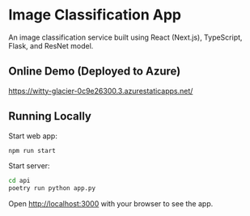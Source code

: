 # Image Classification App
An image classification service built using React (Next.js), TypeScript, Flask, and ResNet model.

## Online Demo (Deployed to Azure)
https://witty-glacier-0c9e26300.3.azurestaticapps.net/

## Running Locally
Start web app:
```bash
npm run start
```

Start server:
```bash
cd api
poetry run python app.py
```

Open [http://localhost:3000](http://localhost:3000) with your browser to see the app.
